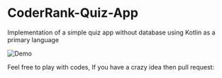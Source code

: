 # CoderRank-Quiz-App
Implementation of a simple quiz app without database using Kotlin as a primary language 

![Demo](https://user-images.githubusercontent.com/66344914/83738672-38f0a900-a672-11ea-85e0-cf35890e896a.gif)

Feel free to play with codes, If you have a crazy idea then pull request:
